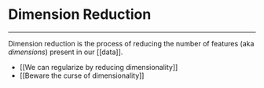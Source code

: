 # Dimension Reduction


---
Dimension reduction is the process of reducing the number of features (aka *dimensions*) present in our [[data]].

- [[We can regularize by reducing dimensionality]]
- [[Beware the curse of dimensionality]]